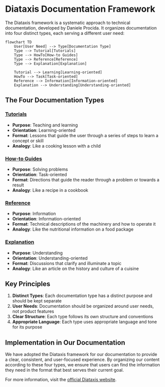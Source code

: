 # Diataxis Documentation Framework

The Diataxis framework is a systematic approach to technical documentation, developed by Daniele Procida. It organizes documentation into four distinct types, each serving a different user need:

```mermaid
flowchart TD
    User[User Need] --> Type[Documentation Type]
    Type --> Tutorial[Tutorials]
    Type --> HowTo[How-to Guides]
    Type --> Reference[Reference]
    Type --> Explanation[Explanation]
    
    Tutorial --> Learning[Learning-oriented]
    HowTo --> Task[Task-oriented]
    Reference --> Information[Information-oriented]
    Explanation --> Understanding[Understanding-oriented]
```

## The Four Documentation Types

### [Tutorials](tutorials.md)
- **Purpose**: Teaching and learning
- **Orientation**: Learning-oriented
- **Format**: Lessons that guide the user through a series of steps to learn a concept or skill
- **Analogy**: Like a cooking lesson with a child

### [How-to Guides](how-to-guides.md)
- **Purpose**: Solving problems
- **Orientation**: Task-oriented
- **Format**: Directions that guide the reader through a problem or towards a result
- **Analogy**: Like a recipe in a cookbook

### [Reference](reference.md)
- **Purpose**: Information
- **Orientation**: Information-oriented
- **Format**: Technical descriptions of the machinery and how to operate it
- **Analogy**: Like the nutritional information on a food package

### [Explanation](explanation.md)
- **Purpose**: Understanding
- **Orientation**: Understanding-oriented
- **Format**: Discussions that clarify and illuminate a topic
- **Analogy**: Like an article on the history and culture of a cuisine

## Key Principles

1. **Distinct Types**: Each documentation type has a distinct purpose and should be kept separate
2. **User Needs**: Documentation should be organized around user needs, not product features
3. **Clear Structure**: Each type follows its own structure and conventions
4. **Appropriate Language**: Each type uses appropriate language and tone for its purpose

## Implementation in Our Documentation

We have adopted the Diataxis framework for our documentation to provide a clear, consistent, and user-focused experience. By organizing our content according to these four types, we ensure that users can find the information they need in the format that best serves their current goal.

For more information, visit the [official Diataxis website](https://diataxis.fr/).
